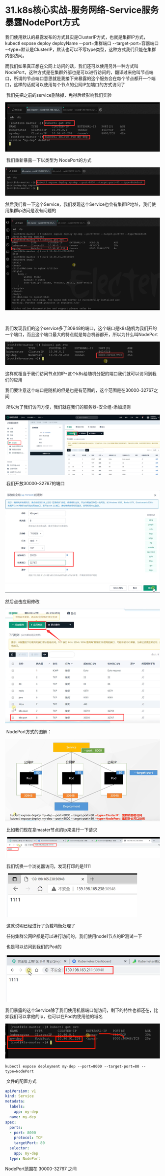 # 31.k8s核心实战-服务网络-Service服务暴露NodePort方式



​		我们使用默认的暴露发布的方式其实是ClusterIP方式，也就是集群IP方式，kubectl expose deploy deployName --port=集群端口 --target-port=容器端口 --type=默认是ClusterIP，默认也可以不写type类型，这种方式我们只能在集群内部访问。



​		而我们如果真正想在公网上访问的话，我们还可以使用另外一种方式叫NodePort，这种方式是在集群外部也是可以进行访问的，翻译过来他叫节点端口，所谓的节点端口意思就是我接下来暴露的这个服务会在每个节点都开一个端口，这样的话就可以使用每个节点的公网IP加端口的方式访问了





​	我们先把之前的service删除掉，免得后续影响我们实验

![1651039953629](../../.vuepress/public/images/1651039953629.png)



​	我们重新暴露一下以类型为 NodePort的方式

![1651040434833](../../.vuepress/public/images/1651040434833.png)



​	然后我们看一下这个Service，我们发现这个Service也会有集群IP地址，我们使用集群ip访问是没有问题的

![1651040679462](../../.vuepress/public/images/1651040679462.png)

​	

​     我们发现我们的这个service多了30948的端口，这个端口是k8s随机为我们开的一个端口，而且这个端口最大的特点就是每台机器都开，所以为什么叫NodePort

![1651040772960](../../.vuepress/public/images/1651040772960.png)



​	这样就相当于我们访问节点的IP+这个k8s给随机分配的端口我们就可以访问到我们的应用

​	我们要注意这个端口是随机的但是也是有范围的，这个范围是在30000-32767之间



​	所以为了我们访问方便，我们就在我们的服务器-安全组-添加规则

![1651042393303](../../.vuepress/public/images/1651042393303.png)



​	我们开放30000-32767的端口

![1651042444631](../../.vuepress/public/images/1651042444631.png)



然后点击应用修改

![1651042501208](../../.vuepress/public/images/1651042501208.png)





​	NodePort方式的图解：

![1651042557005](../../.vuepress/public/images/1651042557005.png)



​	比如我们现在拿master节点的Ip来进行一下请求

![1651042721923](../../.vuepress/public/images/1651042721923.png)

​	我们切换一个浏览器访问，发现打印的是1111

![1651042837452](../../.vuepress/public/images/1651042837452.png)

​		这就说明已经进行了负载均衡处理了



​	任何集群公网IP都是可以进行访问的，我们使用node1节点的IP测试一下

​				也是可以访问到我们的Pod的

![1651042983835](../../.vuepress/public/images/1651042983835.png)



​	  我们暴露的这个Service除了我们使用机器端口能访问，剩下的特性也都还在，比如我们可以拿他的ip，也可以在Pod内使用他的域名

![1651043189352](../../.vuepress/public/images/1651043189352.png)





```
kubectl expose deployment my-dep --port=8000 --target-port=80 --type=NodePort
```



​	文件的配置方式

```yaml
apiVersion: v1
kind: Service
metadata:
  labels:
    app: my-dep
  name: my-dep
spec:
  ports:
  - port: 8000
    protocol: TCP
    targetPort: 80
  selector:
    app: my-dep
  type: NodePort

```

NodePort范围在 30000-32767 之间







































​	



















































































































































































